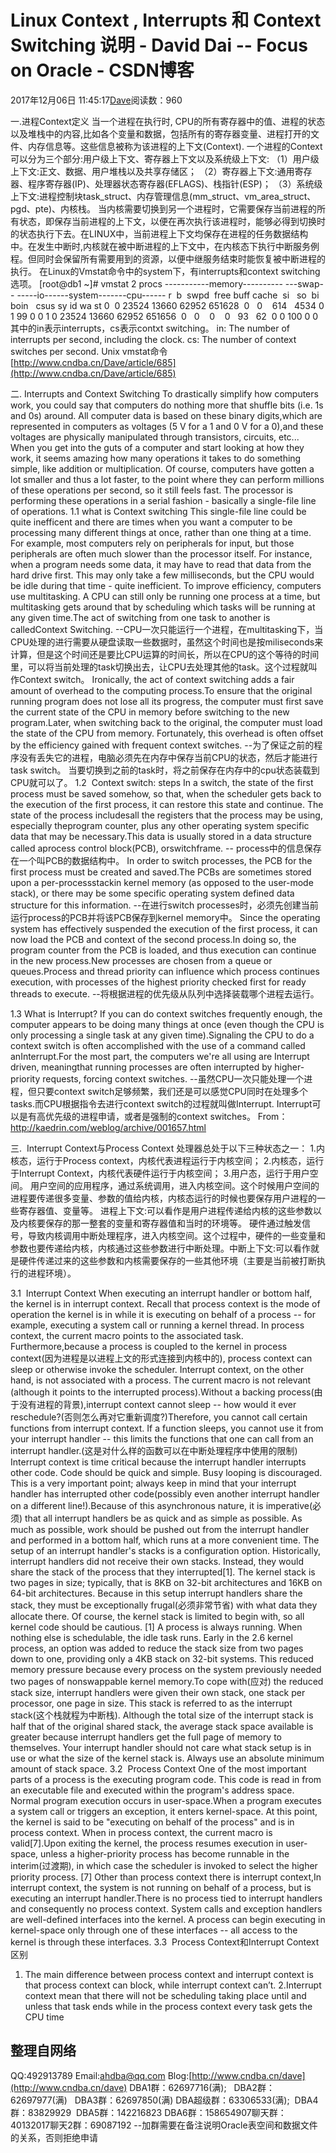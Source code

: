 
# Linux Context , Interrupts 和 Context Switching 说明 - David Dai -- Focus on Oracle - CSDN博客


2017年12月06日 11:45:17[Dave](https://me.csdn.net/tianlesoftware)阅读数：960



一.进程Context定义
当一个进程在执行时, CPU的所有寄存器中的值、进程的状态以及堆栈中的内容,比如各个变量和数据，包括所有的寄存器变量、进程打开的文件、内存信息等。这些信息被称为该进程的上下文(Context).
一个进程的Context可以分为三个部分:用户级上下文、寄存器上下文以及系统级上下文:
（1）用户级上下文:正文、数据、用户堆栈以及共享存储区；
（2）寄存器上下文:通用寄存器、程序寄存器(IP)、处理器状态寄存器(EFLAGS)、栈指针(ESP)；
（3）系统级上下文:进程控制块task_struct、内存管理信息(mm_struct、vm_area_struct、pgd、pte)、内核栈。
当内核需要切换到另一个进程时，它需要保存当前进程的所有状态，即保存当前进程的上下文，以便在再次执行该进程时，能够必得到切换时的状态执行下去。在LINUX中，当前进程上下文均保存在进程的任务数据结构中。在发生中断时,内核就在被中断进程的上下文中，在内核态下执行中断服务例程。但同时会保留所有需要用到的资源，以便中继服务结束时能恢复被中断进程的执行。
在Linux的Vmstat命令中的system下，有interrupts和context switching选项。
[root@db1 ~]\# vmstat 2
procs -----------memory---------- ---swap-- -----io------system-------cpu------
r  b  swpd  free buff cache  si   so  bi   boin   csus sy id wa st
0  0 23524 13660 62952 651628  0   0    614   4534 0 1 99 0 0
1 0 23524 13660 62952 651656  0   0    0    0   93   62  0 0 100 0 0
其中的in表示interrupts，cs表示contxt switching。
in: The number of interrupts per second, including the clock.
cs: The number of context switches per second.
Unix vmstat命令
[http://www.cndba.cn/Dave/article/685](http://www.cndba.cn/Dave/article/685)

二. Interrupts and Context Switching
To drastically simplify how computers work, you could say that computers do nothing more that shuffle bits (i.e. 1s and 0s) around. All computer data is based on these binary digits,which are represented in computers as voltages (5 V for a 1 and 0 V for a 0),and these voltages are physically manipulated through transistors, circuits, etc... When you get into the guts of a computer and start looking at how
 they work, it seems amazing how many operations it takes to do something simple, like addition or multiplication. Of course, computers have gotten a lot smaller and thus a lot faster, to the point where they can perform millions of these operations per second,
 so it still feels fast. The processor is performing these operations in a serial fashion - basically a single-file line of operations.
1.1 what is Context switching
This single-file line could be quite inefficent and there are times when you want a computer to be processing many different things at once, rather than one thing at a time. For example, most computers rely on peripherals
 for input, but those peripherals are often much slower than the processor itself. For instance, when a program needs some data, it may have to read that data from the hard drive first. This may only take a few milliseconds, but the CPU would be idle during
 that time - quite inefficient. To improve efficiency, computers use multitasking. A CPU can still only be running one process at a time, but multitasking gets around that by scheduling which tasks will be running at any given time.The act of switching from one task to another is called[](http://en.wikipedia.org/wiki/Context_switching)Context Switching.
--CPU一次只能运行一个进程，在multitasking下，当CPU处理的进行需要从硬盘读取一些数据时，虽然这个时间也是按miliseconds来计算，但是这个时间还是要比CPU运算的时间长，所以在CPU的这个等待的时间里，可以将当前处理的task切换出去，让CPU去处理其他的task。这个过程就叫作Context switch。
Ironically, the act of context switching adds a fair amount of overhead to the computing process.To ensure that the original running program does not lose all its progress, the computer must first save the current state of the CPU in memory before switching to the new program.Later, when switching back to the original, the
 computer must load the state of the CPU from memory. Fortunately, this overhead is often offset by the efficiency gained with frequent context switches.
--为了保证之前的程序没有丢失它的进程，电脑必须先在内存中保存当前CPU的状态，然后才能进行task
 switch。
当要切换到之前的task时，将之前保存在内存中的cpu状态装载到CPU就可以了。
1.2  Context switch: steps
In a switch, the state of the first process must be saved somehow, so that, when the scheduler gets back to the execution of the first process, it can restore this state and continue.
The state of the process includesall the registers that the process may be using, especially the[](http://en.wikipedia.org/wiki/Program_counter)program counter, plus any other operating system specific data that may be necessary.This data is usually stored in a data structure called a[](http://en.wikipedia.org/wiki/Process_control_block)process control block(PCB), or[](http://en.wikipedia.org/wiki/Switchframe)switchframe.
-- process中的信息保存在一个叫PCB的数据结构中。
In order to switch processes, the PCB for the first process must be created and saved.The PCBs are sometimes stored upon a per-process[](http://en.wikipedia.org/wiki/Stack_(computing))stackin kernel memory (as opposed to the user-mode stack), or there may be some specific operating system defined data structure for this information.
--在进行switch processes时，必须先创建当前运行process的PCB并将该PCB保存到kernel memory中。
Since the operating system has effectively suspended the execution of the first process, it can now load the PCB and context of the second process.In doing so, the program counter from the PCB is loaded, and thus execution can continue in the new process.New processes are chosen from a queue or queues.Process and thread priority can influence which process continues execution, with processes of the highest priority checked first for ready threads to execute.
--将根据进程的优先级从队列中选择装载哪个进程去运行。

1.3 What is Interrupt?
If you can do context switches frequently enough, the computer appears to be doing many things at once (even though the CPU is only processing a single task at any given time).Signaling the CPU to do a context switch is often accomplished with the use of a command called anInterrupt.For the most part, the computers we're all using are Interrupt driven, meaningthat running processes are often interrupted by higher-priority requests, forcing context switches.
--虽然CPU一次只能处理一个进程，但只要context switch足够频繁，我们还是可以感觉CPU同时在处理多个tasks.而CPU根据指令去进行context switch的过程就叫做Interrupt.
Interrupt可以是有高优先级的进程申请，或者是强制的context switches。
From：http://kaedrin.com/weblog/archive/001657.html

三.  Interrupt Context与Process Context
处理器总处于以下三种状态之一：
1.内核态，运行于Process context，内核代表进程运行于内核空间；
2.内核态，运行于Interrupt Context，内核代表硬件运行于内核空间；
3.用户态，运行于用户空间。
用户空间的应用程序，通过系统调用，进入内核空间。这个时候用户空间的进程要传递很多变量、参数的值给内核，内核态运行的时候也要保存用户进程的一些寄存器值、变量等。
进程上下文:可以看作是用户进程传递给内核的这些参数以及内核要保存的那一整套的变量和寄存器值和当时的环境等。
硬件通过触发信号，导致内核调用中断处理程序，进入内核空间。这个过程中，硬件的一些变量和参数也要传递给内核，内核通过这些参数进行中断处理。中断上下文:可以看作就是硬件传递过来的这些参数和内核需要保存的一些其他环境（主要是当前被打断执行的进程环境）。

3.1  Interrupt Context
When executing an interrupt handler or bottom half, the kernel is in interrupt context. Recall that process context is the mode of operation the kernel is in while it is executing on behalf of a process -- for example,
 executing a system call or running a kernel thread. In process context, the current macro points to the associated task. Furthermore,because a process is coupled to the kernel in process context(因为进程是以进程上文的形式连接到内核中的),
 process context can sleep or otherwise invoke the scheduler.
Interrupt context, on the other hand, is not associated with a process. The current macro is not relevant (although it points to the interrupted process).Without a backing process(由于没有进程的背景),interrupt context cannot sleep -- how would it ever reschedule?(否则怎么再对它重新调度?)Therefore, you cannot call certain functions from interrupt context. If a function sleeps, you cannot use it from your interrupt handler -- this limits the functions that one can call from an interrupt handler.(这是对什么样的函数可以在中断处理程序中使用的限制)
Interrupt context is time critical because the interrupt handler interrupts other code. Code should be quick and simple. Busy looping is discouraged. This is a very important point; always keep in mind that your interrupt
 handler has interrupted other code(possibly even another interrupt handler on a different line!).Because of this asynchronous nature, it is imperative(必须) that all interrupt handlers be as quick and as simple as possible. As much as possible, work should
 be pushed out from the interrupt handler and performed in a bottom half, which runs at a more convenient time.
The setup of an interrupt handler's stacks is a configuration option. Historically, interrupt handlers did not receive their own stacks. Instead, they would share the stack of the process that they interrupted[1].
 The kernel stack is two pages in size; typically, that is 8KB on 32-bit architectures and 16KB on 64-bit architectures. Because in this setup interrupt handlers share the stack, they must be exceptionally frugal(必须非常节省)
 with what data they allocate there. Of course, the kernel stack is limited to begin with, so all kernel code should be cautious.
[1] A process is always running. When nothing else is schedulable, the idle task runs.
Early in the 2.6 kernel process, an option was added to reduce the stack size from two pages down to one, providing only a 4KB stack on 32-bit systems. This reduced memory pressure because every process on the system previously
 needed two pages of nonswappable kernel memory.To cope with(应对) the reduced stack size, interrupt handlers were given their own stack, one stack per
 processor, one page in size. This stack is referred to as the interrupt stack(这个栈就程为中断栈). Although the total size of the interrupt stack is half that of the original shared stack, the average stack space available is greater
 because interrupt handlers get the full page of memory to themselves.
Your interrupt handler should not care what stack setup is in use or what the size of the kernel stack is. Always use an absolute minimum amount of stack space.
3.2  Process Context
One of the most important parts of a process is the executing program code. This code is read in from an executable file and executed within the program's address space. Normal program execution occurs in user-space.When a program executes a system call or triggers an exception, it enters kernel-space. At this point, the kernel is said to be "executing on behalf of the process" and is in process context. When in process context, the current macro
 is valid[7].Upon exiting the kernel, the process resumes execution in user-space, unless a higher-priority process has become runnable in the interim(过渡期), in which case the scheduler is invoked to select the higher
 priority process.
[7] Other than process context there is interrupt context,In interrupt context, the system is not running on behalf of a process, but is executing an interrupt handler.There is no process tied to interrupt handlers and consequently no process context.
System calls and exception handlers are well-defined interfaces into the kernel. A process can begin executing in kernel-space only through one of these interfaces -- all access to the kernel is through
 these interfaces.
3.3  Process Context和Interrupt Context区别
1. The main difference between process context and interrupt context is that process context can block, while interrupt context can’t.
2.Interrupt context mean that there will not be scheduling taking place until and unless that task ends while in the process context every task gets the CPU time


整理自网络
-------------------------------------------------------------------------------------------------------
QQ:492913789
Email:ahdba@qq.com
Blog:[http://www.cndba.cn/dave](http://www.cndba.cn/dave)
DBA1群：62697716(满);   DBA2群：62697977(满)   DBA3群：62697850(满)
DBA超级群：63306533(满);  DBA4群：83829929  DBA5群：142216823
DBA6群：158654907聊天群：40132017聊天2群：69087192
--加群需要在备注说明Oracle表空间和数据文件的关系，否则拒绝申请

